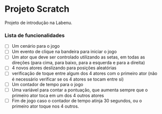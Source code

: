 # Projeto Scratch

Projeto de introdução na Labenu.

### Lista de funcionalidades

- [ ] Um cenário para o jogo
- [ ] Um evento de clique na bandeira para iniciar o jogo
- [ ] Um ator que deve ser controlado utilizando as setas, em todas as direções (para cima, para baixo, para a esquerda e para a direita)
- [ ] 4 novos atores deslizando para posições aleatórias
- [ ] verificação de toque entre algum dos 4 atores com o primeiro ator (não é necessário verificar se os 4 atores se tocam entre si)
- [ ] Um contador de tempo para o jogo
- [ ] Uma variável para contar a pontuação, que aumenta sempre que o primeiro ator toca em um dos 4 outros atores
- [ ] Fim de jogo caso o contador de tempo atinja 30 segundos, ou o primeiro ator toque nos 4 outros.
